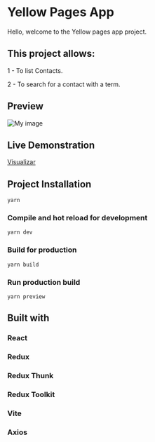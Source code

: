 # Yellow Pages App

Hello, welcome to the Yellow pages app project.

## This project allows:

1 - To list Contacts.

2 - To search for a contact with a term.

## Preview

![My image](https://daniellcintra.github.io/yellow_pages_preview.png)

## Live Demonstration

[Visualizar](https://app-yellow-pages.herokuapp.com/)

## Project Installation

```
yarn
```

### Compile and hot reload for development

```
yarn dev
```

### Build for production

```
yarn build
```

### Run production build

```
yarn preview
```

## Built with

### React

### Redux

### Redux Thunk

### Redux Toolkit

### Vite

### Axios
